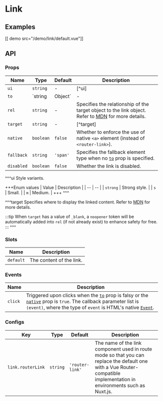 # Link

## Examples

[[ demo src="/demo/link/default.vue"]]

## API

### Props

| Name | Type | Default | Description |
| -- | -- | -- | -- |
| ``ui`` | `string` | - | [^ui] |
| ``to`` | `string | Object` | - | Denotes the target route of the link. When used with Vue Router, the value will be passed to a [`<router-link>`](https://router.vuejs.org/api/#router-link)'s [`to`](https://router.vuejs.org/api/#to) prop. Otherwise only `string` type is supported, and the value will output to the `href` attribute of an `<a>` element. |
| ``rel`` | `string` | - | Specifies the relationship of the target object to the link object. Refer to [MDN](https://developer.mozilla.org/en-US/docs/Web/HTML/Link_types) for more details. |
| ``target`` | `string` | - | [^target] |
| ``native`` | `boolean` | `false` | Whether to enforce the use of native `<a>` element (instead of `<router-link>`). |
| ``fallback`` | `string` | `'span'` | Specifies the fallback element type when no [`to`](#props-to) prop is specified. |
| ``disabled`` | `boolean` | `false` | Whether the link is disabled. |

^^^ui
Style variants.

+++Enum values
| Value | Description |
| -- | -- |
| `strong` | Strong style. |
| `s` | Small. |
| `m` | Medium. |
+++
^^^

^^^target
Specifies where to display the linked content. Refer to [MDN](https://developer.mozilla.org/en-US/docs/Web/HTML/Element/a#attr-target) for more details.

:::tip
When `target` has a value of `_blank`, a `noopener` token will be automatically added into `rel` (if not already exist) to enhance safety for free.
:::
^^^

### Slots

| Name | Description |
| -- | -- |
| ``default`` | The content of the link. |

### Events

| Name | Description |
| -- | -- |
| ``click`` | Triggered upon clicks when the [`to`](#props-to) prop is falsy or the [`native`](#props-native) prop is `true`. The callback parameter list is `(event)`, where the type of `event` is HTML's native [`Event`](https://developer.mozilla.org/en-US/docs/Web/Events/click). |

### Configs

| Key | Type | Default | Description |
| -- | -- | -- | -- |
| ``link.routerLink`` | `string` | `'router-link'` | The name of the link component used in route mode so that you can replace the default one with a Vue Router-compatible implementation in environments such as Nuxt.js. |
